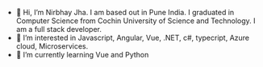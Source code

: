 - 👋 Hi, I’m Nirbhay Jha. I am based out in Pune India. I graduated in Computer Science from Cochin University of Science and Technology. I am a full stack developer.
- 👀 I’m interested in Javascript, Angular, Vue, .NET, c#, typecript, Azure cloud, Microservices.
- 🌱 I’m currently learning Vue and Python

<!---
nirbhay-jha-maersk/nirbhay-jha-maersk is a ✨ special ✨ repository because its `README.md` (this file) appears on your GitHub profile.
You can click the Preview link to take a look at your changes.
--->
